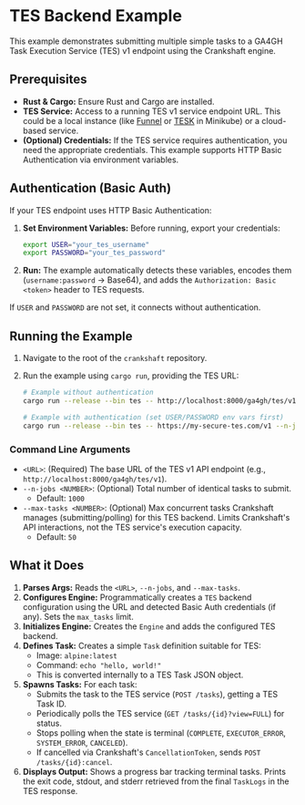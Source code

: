# TES Backend Example

This example demonstrates submitting multiple simple tasks to a GA4GH Task Execution Service (TES) v1 endpoint using the Crankshaft engine.

## Prerequisites

*   **Rust & Cargo:** Ensure Rust and Cargo are installed.
*   **TES Service:** Access to a running TES v1 service endpoint URL. This could be a local instance (like [Funnel](https://github.com/ohsu-comp-bio/funnel) or [TESK](https://github.com/EMBL-EBI-TSI/TESK) in Minikube) or a cloud-based service.
*   **(Optional) Credentials:** If the TES service requires authentication, you need the appropriate credentials. This example supports HTTP Basic Authentication via environment variables.

## Authentication (Basic Auth)

If your TES endpoint uses HTTP Basic Authentication:

1.  **Set Environment Variables:** Before running, export your credentials:
    ```bash
    export USER="your_tes_username"
    export PASSWORD="your_tes_password"
    ```
2.  **Run:** The example automatically detects these variables, encodes them (`username:password` -> Base64), and adds the `Authorization: Basic <token>` header to TES requests.

If `USER` and `PASSWORD` are not set, it connects without authentication.

## Running the Example

1.  Navigate to the root of the `crankshaft` repository.
2.  Run the example using `cargo run`, providing the TES URL:

    ```bash
    # Example without authentication
    cargo run --release --bin tes -- http://localhost:8000/ga4gh/tes/v1 --n-jobs 50 --max-tasks 10

    # Example with authentication (set USER/PASSWORD env vars first)
    cargo run --release --bin tes -- https://my-secure-tes.com/v1 --n-jobs 50 --max-tasks 10
    ```

### Command Line Arguments

*   `<URL>`: (Required) The base URL of the TES v1 API endpoint (e.g., `http://localhost:8000/ga4gh/tes/v1`).
*   `--n-jobs <NUMBER>`: (Optional) Total number of identical tasks to submit.
    *   Default: `1000`
*   `--max-tasks <NUMBER>`: (Optional) Max concurrent tasks Crankshaft manages (submitting/polling) for this TES backend. Limits Crankshaft's API interactions, not the TES service's execution capacity.
    *   Default: `50`

## What it Does

1.  **Parses Args:** Reads the `<URL>`, `--n-jobs`, and `--max-tasks`.
2.  **Configures Engine:** Programmatically creates a `TES` backend configuration using the URL and detected Basic Auth credentials (if any). Sets the `max_tasks` limit.
3.  **Initializes Engine:** Creates the `Engine` and adds the configured TES backend.
4.  **Defines Task:** Creates a simple `Task` definition suitable for TES:
    *   Image: `alpine:latest`
    *   Command: `echo "hello, world!"`
    *   This is converted internally to a TES Task JSON object.
5.  **Spawns Tasks:** For each task:
    *   Submits the task to the TES service (`POST /tasks`), getting a TES Task ID.
    *   Periodically polls the TES service (`GET /tasks/{id}?view=FULL`) for status.
    *   Stops polling when the state is terminal (`COMPLETE`, `EXECUTOR_ERROR`, `SYSTEM_ERROR`, `CANCELED`).
    *   If cancelled via Crankshaft's `CancellationToken`, sends `POST /tasks/{id}:cancel`.
6.  **Displays Output:** Shows a progress bar tracking terminal tasks. Prints the exit code, stdout, and stderr retrieved from the final `TaskLogs` in the TES response.
